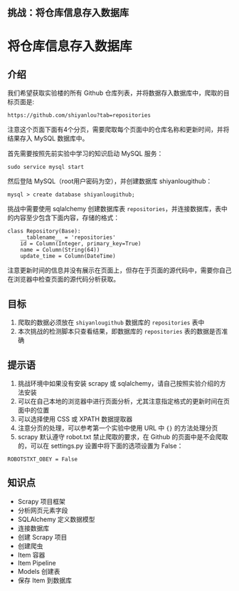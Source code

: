 ## 挑战：将仓库信息存入数据库

# 将仓库信息存入数据库

## 介绍

我们希望获取实验楼的所有 Github 仓库列表，并将数据存入数据库中，爬取的目标页面是:

```
https://github.com/shiyanlou?tab=repositories

```

注意这个页面下面有4个分页，需要爬取每个页面中的仓库名称和更新时间，并将结果存入 MySQL 数据库中。

首先需要按照先前实验中学习的知识启动 MySQL 服务：

```
sudo service mysql start

```

然后登陆 MySQL（root用户密码为空），并创建数据库 shiyanlougithub：

```
mysql > create database shiyanlougithub;

```

挑战中需要使用 sqlalchemy 创建数据库表 `repositories`，并连接数据库，表中的内容至少包含下面内容，存储的格式：

```
class Repository(Base):
    __tablename__ = 'repositories'
    id = Column(Integer, primary_key=True)
    name = Column(String(64))
    update_time = Column(DateTime)

```

注意更新时间的信息并没有展示在页面上，但存在于页面的源代码中，需要你自己在浏览器中检查页面的源代码分析获取。

## 目标

1. 爬取的数据必须放在 `shiyanlougithub` 数据库的 `repositories` 表中
2. 本次挑战的检测脚本只查看结果，即数据库的 `repositories` 表的数据是否准确

## 提示语

1. 挑战环境中如果没有安装 scrapy 或 sqlalchemy，请自己按照实验介绍的方法安装
2. 可以在自己本地的浏览器中进行页面分析，尤其注意指定格式的更新时间在页面中的位置
3. 可以选择使用 CSS 或 XPATH 数据提取器
4. 注意分页的处理，可以参考第一个实验中使用 URL 中 `{}` 的方法处理分页
5. scrapy 默认遵守 robot.txt 禁止爬取的要求，在 Github 的页面中是不会爬取的，可以在 settings.py 设置中将下面的选项设置为 False：

```
ROBOTSTXT_OBEY = False

```

## 知识点

- Scrapy 项目框架
- 分析网页元素字段
- SQLAlchemy 定义数据模型
- 连接数据库
- 创建 Scrapy 项目
- 创建爬虫
- Item 容器
- Item Pipeline
- Models 创建表
- 保存 Item 到数据库